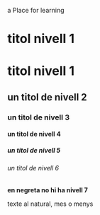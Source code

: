 
a Place for learning


# titol nivell 1
# titol nivell 1
## un titol de nivell 2
### un titol de nivell 3
#### un titol de nivell 4
##### un titol de nivell 5
###### un titol de nivell 6
**en negreta no hi ha nivell 7**

texte al natural, mes o menys 
